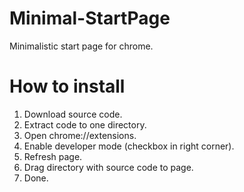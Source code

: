# Minimal-StartPage
Minimalistic start page for chrome.
# How to install
1. Download source code.
2. Extract code to one directory.
3. Open chrome://extensions.
4. Enable developer mode (checkbox in right corner).
5. Refresh page.
6. Drag directory with source code to page.
7. Done.
